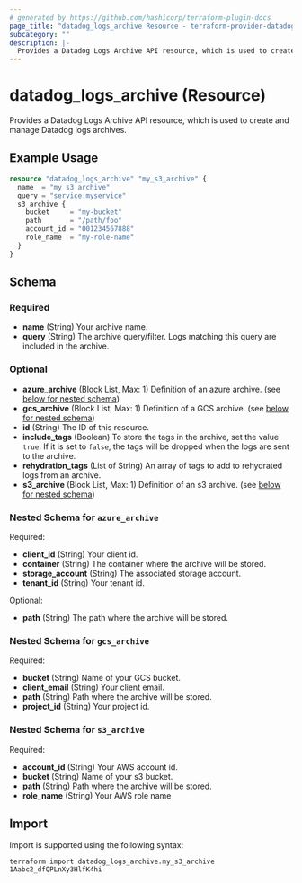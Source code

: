 ```yaml
---
# generated by https://github.com/hashicorp/terraform-plugin-docs
page_title: "datadog_logs_archive Resource - terraform-provider-datadog"
subcategory: ""
description: |-
  Provides a Datadog Logs Archive API resource, which is used to create and manage Datadog logs archives.
---
```


# datadog_logs_archive (Resource)

Provides a Datadog Logs Archive API resource, which is used to create and manage Datadog logs archives.

## Example Usage

```terraform
resource "datadog_logs_archive" "my_s3_archive" {
  name  = "my s3 archive"
  query = "service:myservice"
  s3_archive {
    bucket     = "my-bucket"
    path       = "/path/foo"
    account_id = "001234567888"
    role_name  = "my-role-name"
  }
}
```

<!-- schema generated by tfplugindocs -->
## Schema

### Required

- **name** (String) Your archive name.
- **query** (String) The archive query/filter. Logs matching this query are included in the archive.

### Optional

- **azure_archive** (Block List, Max: 1) Definition of an azure archive. (see [below for nested schema](#nestedblock--azure_archive))
- **gcs_archive** (Block List, Max: 1) Definition of a GCS archive. (see [below for nested schema](#nestedblock--gcs_archive))
- **id** (String) The ID of this resource.
- **include_tags** (Boolean) To store the tags in the archive, set the value `true`. If it is set to `false`, the tags will be dropped when the logs are sent to the archive.
- **rehydration_tags** (List of String) An array of tags to add to rehydrated logs from an archive.
- **s3_archive** (Block List, Max: 1) Definition of an s3 archive. (see [below for nested schema](#nestedblock--s3_archive))

<a id="nestedblock--azure_archive"></a>
### Nested Schema for `azure_archive`

Required:

- **client_id** (String) Your client id.
- **container** (String) The container where the archive will be stored.
- **storage_account** (String) The associated storage account.
- **tenant_id** (String) Your tenant id.

Optional:

- **path** (String) The path where the archive will be stored.


<a id="nestedblock--gcs_archive"></a>
### Nested Schema for `gcs_archive`

Required:

- **bucket** (String) Name of your GCS bucket.
- **client_email** (String) Your client email.
- **path** (String) Path where the archive will be stored.
- **project_id** (String) Your project id.


<a id="nestedblock--s3_archive"></a>
### Nested Schema for `s3_archive`

Required:

- **account_id** (String) Your AWS account id.
- **bucket** (String) Name of your s3 bucket.
- **path** (String) Path where the archive will be stored.
- **role_name** (String) Your AWS role name

## Import

Import is supported using the following syntax:

```shell
terraform import datadog_logs_archive.my_s3_archive 1Aabc2_dfQPLnXy3HlfK4hi
```

